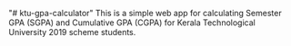 "# ktu-gpa-calculator" 
This is a simple web app for calculating Semester GPA (SGPA) and Cumulative GPA (CGPA) for Kerala Technological University 2019 scheme students. 

